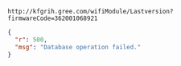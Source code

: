 `http://kfgrih.gree.com/wifiModule/Lastversion?firmwareCode=362001068921`

```json
{
  "r": 500,
  "msg": "Database operation failed."
}
```